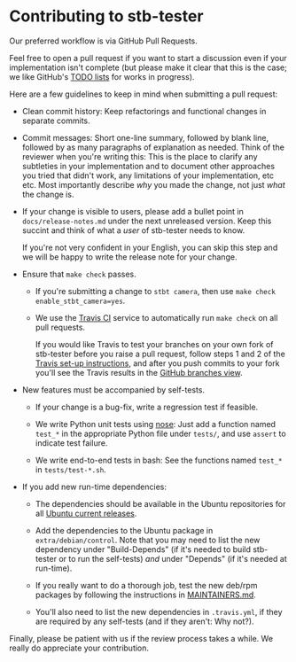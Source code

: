 Contributing to stb-tester
==========================

Our preferred workflow is via GitHub Pull Requests.

Feel free to open a pull request if you want to start a discussion even if your
implementation isn't complete (but please make it clear that this is the case;
we like GitHub's [TODO lists] for works in progress).

Here are a few guidelines to keep in mind when submitting a pull request:

* Clean commit history: Keep refactorings and functional changes in separate
  commits.

* Commit messages: Short one-line summary, followed by blank line, followed by
  as many paragraphs of explanation as needed. Think of the reviewer when
  you're writing this: This is the place to clarify any subtleties in your
  implementation and to document other approaches you tried that didn't work,
  any limitations of your implementation, etc etc. Most importantly describe
  *why* you made the change, not just *what* the change is.

* If your change is visible to users, please add a bullet point in
  `docs/release-notes.md` under the next unreleased version. Keep this succint
  and think of what a *user* of stb-tester needs to know.

  If you're not very confident in your English, you can skip this step and we
  will be happy to write the release note for your change.

* Ensure that `make check` passes.

    * If you're submitting a change to `stbt camera`, then use
      `make check enable_stbt_camera=yes`.

    * We use the [Travis CI] service to automatically run `make check` on all
      pull requests.

      If you would like Travis to test your branches on your own fork of
      stb-tester before you raise a pull request, follow steps 1 and 2 of the
      [Travis set-up instructions], and after you push commits to your fork
      you'll see the Travis results in the [GitHub branches view].

* New features must be accompanied by self-tests.

    * If your change is a bug-fix, write a regression test if feasible.

    * We write Python unit tests using [nose]: Just add a function named
      `test_*` in the appropriate Python file under `tests/`, and use `assert`
      to indicate test failure.

    * We write end-to-end tests in bash: See the functions named `test_*` in
      `tests/test-*.sh`.

* If you add new run-time dependencies:

    * The dependencies should be available in the Ubuntu repositories for all
      [Ubuntu current releases].

    * Add the dependencies to the Ubuntu package in `extra/debian/control`.
      Note that you may need to list the new dependency under "Build-Depends"
      (if it's needed to build stb-tester or to run the self-tests) *and*
      under "Depends" (if it's needed at run-time).

    * If you really want to do a thorough job, test the new deb/rpm packages
      by following the instructions in [MAINTAINERS.md].

    * You'll also need to list the new dependencies in `.travis.yml`, if they
      are required by any self-tests (and if they aren't: Why not?).

Finally, please be patient with us if the review process takes a while. We
really do appreciate your contribution.


[TODO lists]: https://github.com/blog/1375%0A-task-lists-in-gfm-issues-pulls-comments
[nose]: https://nose.readthedocs.org/
[Travis CI]: https://travis-ci.org/
[Travis set-up instructions]: http://docs.travis-ci.com/user/getting-started/
[GitHub branches view]: https://github.com/stb-tester/stb-tester/branches
[Ubuntu current releases]: https://wiki.ubuntu.com/Releases#Current
[MAINTAINERS.md]: https://github.com/stb-tester/stb-tester/blob/master/MAINTAINERS.md
